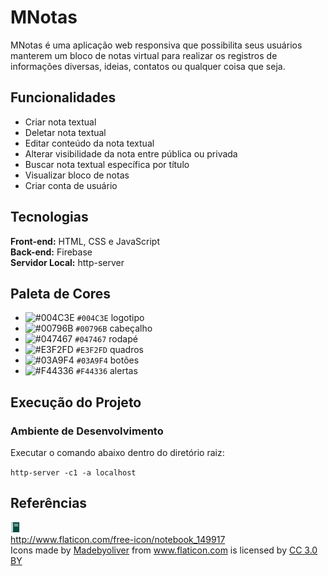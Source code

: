 # MNotas

MNotas é uma aplicação web responsiva que possibilita seus usuários manterem um bloco de notas virtual para realizar os registros de informações diversas, ideias, contatos ou qualquer coisa que seja.

## Funcionalidades
- Criar nota textual
- Deletar nota textual
- Editar conteúdo da nota textual
- Alterar visibilidade da nota entre pública ou privada
- Buscar nota textual específica por título
- Visualizar bloco de notas
- Criar conta de usuário

## Tecnologias

**Front-end:** HTML, CSS e JavaScript  
**Back-end:** Firebase  
**Servidor Local:** http-server

## Paleta de Cores

- ![#004C3E](https://placehold.it/15/004C3E/000000?text=+) `#004C3E` logotipo
- ![#00796B](https://placehold.it/15/00796B/000000?text=+) `#00796B` cabeçalho
- ![#047467](https://placehold.it/15/047467/000000?text=+) `#047467` rodapé
- ![#E3F2FD](https://placehold.it/15/E3F2FD/000000?text=+) `#E3F2FD` quadros
- ![#03A9F4](https://placehold.it/15/03A9F4/000000?text=+) `#03A9F4` botões
- ![#F44336](https://placehold.it/15/F44336/000000?text=+) `#F44336` alertas

## Execução do Projeto

### Ambiente de Desenvolvimento

Executar o comando abaixo dentro do diretório raiz:

``http-server -c1 -a localhost``

## Referências

![favicon.png](img/favicon.png)  
<a href="http://www.flaticon.com/free-icon/notebook_149917" target="_blank">http://www.flaticon.com/free-icon/notebook_149917</a>  
Icons made by <a href="http://www.flaticon.com/authors/madebyoliver" title="Madebyoliver">Madebyoliver</a> from <a href="http://www.flaticon.com" title="Flaticon">www.flaticon.com</a> is licensed by <a href="http://creativecommons.org/licenses/by/3.0/" title="Creative Commons BY 3.0" target="_blank">CC 3.0 BY</a>  
